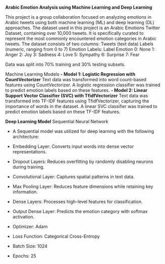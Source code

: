 **Arabic Emotion Analysis using Machine Learning and Deep Learning**  

This project is a group collaboration focused on analyzing emotions in Arabic tweets using both machine learning (ML) and deep learning (DL) approaches.
The dataset used in this project is an Arabic Emotions Twitter Dataset, containing over 10,000 tweets. It is specifically curated to represent the most commonly encountered emotion categories in Arabic tweets. The dataset consists of two columns:
Tweets (text data)
Labels (numeric, ranging from 0 to 7)
Emotion Labels:
Label	Emotion
0:	None
1:	Anger
2:	Joy
3:	Sadness
4:	Love
5:	Sympathy
6:	Surprise
7:	Fear

Data was split into 70% training and 30% testing subsets.

Machine Learning Models
**- Model 1: Logistic Regression with CountVectorizer**
Text data was transformed into word count-based features using CountVectorizer.
A logistic regression classifier was trained to predict emotion labels based on these features.
**- Model 2: Linear Support Vector Classifier (SVC) with TfidfVectorizer**
Text data was transformed into TF-IDF features using TfidfVectorizer, capturing the importance of words in the dataset.
A linear SVC classifier was trained to predict emotion labels based on these TF-IDF features.

**Deep Learning Model**
Sequential Neural Network
- A Sequential model was utilized for deep learning with the following architecture:
- Embedding Layer: Converts input words into dense vector representations.
- Dropout Layers: Reduces overfitting by randomly disabling neurons during training.
- Convolutional Layer: Captures spatial patterns in text data.
- Max Pooling Layer: Reduces feature dimensions while retaining key information.
- Dense Layers: Processes high-level features for classification.
- Output Dense Layer: Predicts the emotion category with softmax activation.

- Optimizer: Adam
- Loss Function: Categorical Cross-Entropy
- Batch Size: 1024
- Epochs: 25
